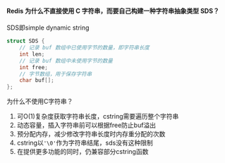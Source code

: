 #### Redis 为什么不直接使用 C 字符串，而要自己构建一种字符串抽象类型 SDS？

SDS即simple dynamic string
```c
struct SDS {
    // 记录 buf 数组中已使用字节的数量，即字符串长度
    int len;
    // 记录 buf 数组中未使用字节的数量
    int free;
    // 字节数组，用于保存字符串
    char buf[];
};
```

为什么不使用C字符串？
1. 可O(1)复杂度获取字符串长度，cstring需要遍历整个字符串
2. 动态容量，插入字符串前可以根据free防止buf溢出
3. 预分配内存，减少修改字符串长度时内存重分配的次数
4. cstring以`'\0'`作为字符串结尾，sds没有这种限制
5. 在提供更多功能的同时，仍兼容部分cstring函数